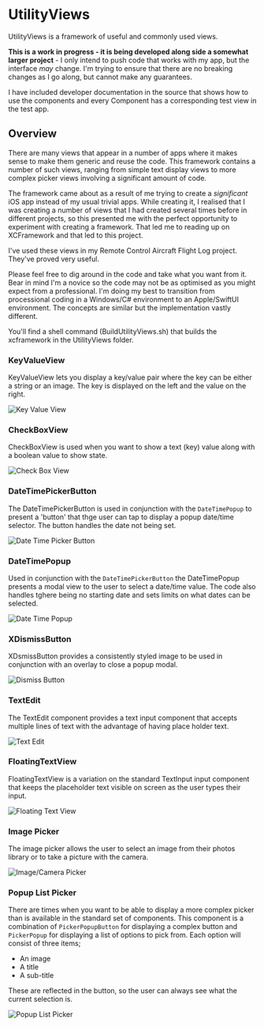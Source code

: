 # UtilityViews

UtilityViews is a framework of useful and commonly used views. 

**This is a work in progress - it is being developed along side a somewhat larger project** - I only intend
to push code that works with my app, but the interface _may_ change. I'm trying to ensure that there are no breaking changes as I go along, but cannot make any guarantees.

I have included developer documentation in the source that shows how to use the components and every
Component has a corresponding test view in the test app. 

## Overview

There are many views that appear in a number of apps where it makes sense to make them generic and reuse
the code. This framework contains a number of such views, ranging from simple text display views to more
complex picker views involving a significant amount of code. 

The framework came about as a result of me trying to create a *significant* iOS app instead of my usual
trivial apps. While creating it, I realised that I was creating a number of views that I had created several
times before in different projects, so this presented me with the perfect opportunity to experiment with
creating a framework. That led me to reading up on XCFramework and that led to this project.

I've used these views in my Remote Control Aircraft Flight Log project. They've proved very useful. 

Please feel free to dig around in the code and take what you want from it. Bear in mind I'm a novice so the code 
may not be as optimised as you might expect from a professional. I'm doing my best to transition from 
processional coding in a Windows/C# environment to an Apple/SwiftUI environment. The concepts are similar
but the implementation vastly different.

You'll find a shell command (BuildUtilityViews.sh) that builds the xcframework in the UtilityViews folder.


### KeyValueView

KeyValueView lets you display a key/value pair where the key can be either a string or an image. The key is
displayed on the left and the value on the right.

![Key Value View](UtilityViews/UtilityViews/UtilityViews.docc/Resources/KeyValueView.png)

### CheckBoxView

CheckBoxView is used when you want to show a text (key) value along with a boolean value to show state.

![Check Box View](UtilityViews/UtilityViews/UtilityViews.docc/Resources/CheckBoxView.png)

### DateTimePickerButton

The DateTimePickerButton is used in conjunction with the ``DateTimePopup`` to present a 'button' that thge user can
tap to display a popup date/time selector. The button handles the date not being set.

![Date Time Picker Button](UtilityViews/UtilityViews/UtilityViews.docc/Resources/DateTimePickerButton.png)

### DateTimePopup

Used in conjunction with the ``DateTimePickerButton`` the DateTimePopup presents a modal view to the user to select a date/time 
value. The code also handles tghere being no starting date and sets limits on what dates can be selected.

![Date Time Popup](UtilityViews/UtilityViews/UtilityViews.docc/Resources/DateTimePopup.png)

### XDismissButton

XDsmissButton provides a consistently styled image to be used in conjunction with an overlay to close
a popup modal.

![Dismiss Button](UtilityViews/UtilityViews/UtilityViews.docc/Resources/XDismissButton.png)

### TextEdit

The TextEdit component provides a text input component that accepts multiple lines of text
with the advantage of having place holder text.

 ![Text Edit](UtilityViews/UtilityViews/UtilityViews.docc/Resources/TextEdit.png)

### FloatingTextView

FloatingTextView is a variation on the standard TextInput input component that keeps the placeholder text visible
 on screen as the user types their input.

 ![Floating Text View](UtilityViews/UtilityViews/UtilityViews.docc/Resources/FloatingTextView.png)
 
### Image Picker

The image picker allows the user to select an image from their photos library or to take a picture with the camera. 

![Image/Camera Picker](UtilityViews/UtilityViews/UtilityViews.docc/Resources/ImagePicker.png)

### Popup List Picker

There are times when you want to be able to display a more complex picker than is available in the standard
set of components. This component is a combination of ``PickerPopupButton`` for displaying a complex
button and ``PickerPopup`` for displaying a list of options to pick from. Each option will consist of
three items;

* An image
* A title
* A sub-title

These are reflected in the button, so the user can always see what the current selection is.

![Popup List Picker](UtilityViews/UtilityViews/UtilityViews.docc/Resources/PopupListPicker.png)
